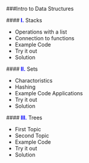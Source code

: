 
###Intro to Data Structures

####**<span style="color:blue"> I.</span>** Stacks
- Operations with a list
- Connection to functions
- Example Code
- Try it out
- Solution

####**<span style="color:blue"> II.</span>** Sets
- Charactoristics
- Hashing
- Example Code Applications
- Try it out
- Solution

####**<span style="color:blue"> III.</span>** Trees
- First Topic
- Second Topic
- Example Code
- Try it out
- Solution
